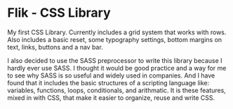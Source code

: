 # Flik - CSS Library

My first CSS Library. Currently includes a grid system that works with rows. Also includes a basic reset, some typography settings, bottom margins on text, links, buttons and a nav bar. 

I also decided to use the SASS preprocessor to write this library because I hardly ever use SASS. I thought it would be good practice and a way for me to see why SASS is so useful and widely used in companies. And I have found that it includes the basic structures of a scripting language like: variables, functions, loops, conditionals, and arithmatic. It is these features, mixed in with CSS, that make it easier to organize, reuse and write CSS.